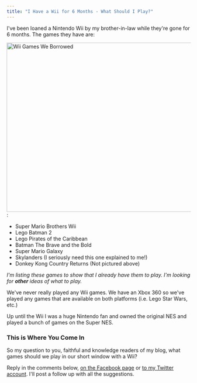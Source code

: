 ```yaml
---
title: "I Have a Wii for 6 Months - What Should I Play?"
---
```

<p>I've been loaned a Nintendo Wii by my brother-in-law while they're gone for 6 months. The games they have are:</p>
<p><a href="https://www.minivanmegafun.ca/wp35/wp-content/uploads/2012/12/Wii-Games-We-Borrowed.jpg"><img src="https://www.minivanmegafun.ca/wp35/wp-content/uploads/2012/12/Wii-Games-We-Borrowed-620x463.jpg" alt="Wii Games We Borrowed" width="620" height="463" class="aligncenter size-large wp-image-438" /></a>:</p>
<ul>
<li>Super Mario Brothers Wii</li>
<li>Lego Batman 2</li>
<li>Lego Pirates of the Caribbean</li>
<li>Batman The Brave and the Bold</li>
<li>Super Mario Galaxy</li>
<li>Skylanders (I seriously need this one explained to me!)</li>
<li>Donkey Kong Country Returns (Not pictured above)</li>
</ul>
<p><em>I'm listing these games to show that I already have them to play. I'm looking for <strong>other</strong> ideas of what to play.</em></p>
<p>We've never really played any Wii games. We have an Xbox 360 so we've played any games that are available on both platforms (i.e. Lego Star Wars, etc.)</p>
<p>Up until the Wii I was a huge Nintendo fan and owned the original NES and played a bunch of games on the Super NES.</p>
<h3>This is Where You Come In</h3>
<p>So my question to you, faithful and knowledge readers of my blog, what games should we play in our short window with a Wii?</p>
<p>Reply in the comments below, <a href="https://www.facebook.com/permalink.php?story_fbid=479132605458112&amp;id=366519010099846">on the Facebook page</a> or <a href="https://www.twitter.com/ichris">to my Twitter account</a>. I'll post a follow up with all the suggestions.</p>
